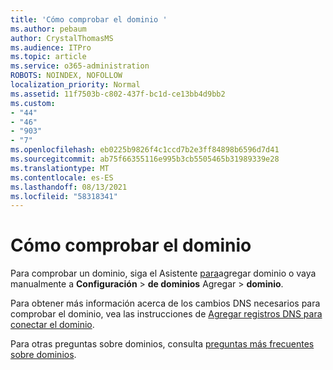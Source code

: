 ```yaml
---
title: 'Cómo comprobar el dominio '
ms.author: pebaum
author: CrystalThomasMS
ms.audience: ITPro
ms.topic: article
ms.service: o365-administration
ROBOTS: NOINDEX, NOFOLLOW
localization_priority: Normal
ms.assetid: 11f7503b-c802-437f-bc1d-ce13bb4d9bb2
ms.custom:
- "44"
- "46"
- "903"
- "7"
ms.openlocfilehash: eb0225b9826f4c1ccd7b2e3ff84898b6596d7d41
ms.sourcegitcommit: ab75f66355116e995b3cb5505465b31989339e28
ms.translationtype: MT
ms.contentlocale: es-ES
ms.lasthandoff: 08/13/2021
ms.locfileid: "58318341"
---
```

# <a name="how-to-verify-your-domain"></a>Cómo comprobar el dominio

Para comprobar un dominio, siga el Asistente [para](https://admin.microsoft.com/Adminportal#/Domains/Wizard)agregar dominio o vaya manualmente a **Configuración**  >  **de dominios** Agregar  >  **dominio**.

Para obtener más información acerca de los cambios DNS necesarios para comprobar el dominio, vea las instrucciones de [Agregar registros DNS para conectar el dominio](https://docs.microsoft.com/microsoft-365/admin/get-help-with-domains/create-dns-records-at-any-dns-hosting-provider).

Para otras preguntas sobre dominios, consulta [preguntas más frecuentes sobre dominios](https://docs.microsoft.com/microsoft-365/admin/setup/domains-faq).
